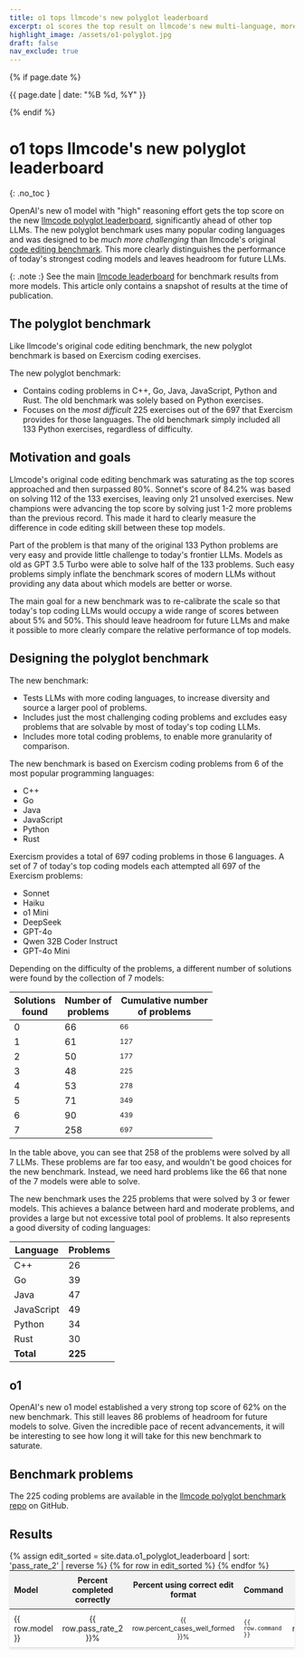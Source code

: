 ```yaml
---
title: o1 tops llmcode's new polyglot leaderboard
excerpt: o1 scores the top result on llmcode's new multi-language, more challenging coding benchmark.
highlight_image: /assets/o1-polyglot.jpg
draft: false
nav_exclude: true
---
```

{% if page.date %}
<p class="post-date">{{ page.date | date: "%B %d, %Y" }}</p>
{% endif %}

# o1 tops llmcode's new polyglot leaderboard
{: .no_toc }

<canvas id="editChart" width="800" height="450" style="margin-top: 20px"></canvas>

OpenAI's new o1 model with "high" reasoning effort
gets the top score on the
new 
[llmcode polyglot leaderboard](/docs/leaderboards/), significantly ahead of
other top LLMs.
The new polyglot benchmark uses many popular coding languages
and was designed to be 
*much more challenging* than llmcode's original
[code editing benchmark](/docs/leaderboards/edit.html).
This more clearly distinguishes 
the performance of
today's strongest coding models and
leaves headroom for future LLMs.

{: .note :}
See the main 
[llmcode leaderboard](https://llm.khulnasoft.com/docs/leaderboards/)
for benchmark results from more models.
This article only contains a snapshot
of results at the time of publication.

## The polyglot benchmark

Like llmcode's original code editing benchmark,
the new polyglot benchmark is based on Exercism
coding exercises.

The new polyglot benchmark:

- Contains coding problems in C++, Go, Java, JavaScript, Python and Rust. 
The old benchmark was solely based on Python exercises.
- Focuses on the *most difficult* 225 exercises out of the 697 that
Exercism provides for those languages.
The old benchmark simply included all 133 Python exercises,
regardless of difficulty.

## Motivation and goals

Llmcode's original code editing benchmark was 
saturating as the top scores approached and then surpassed 80%.
Sonnet's score of 84.2% was based on solving 112 of the 133
exercises, leaving only 21 unsolved exercises.
New champions were advancing the top score by
solving just 1-2 more problems than the previous record.
This made it hard to clearly 
measure the
difference in code editing skill between these top models.

Part of the problem is that many of the original
133 Python problems are very easy 
and provide
little challenge to today's frontier LLMs.
Models as old as GPT 3.5 Turbo were able to solve half of the
133 problems.
Such easy problems simply inflate the benchmark scores 
of modern LLMs without
providing any data about which models are better or worse.

The main goal for a new benchmark 
was to re-calibrate the scale so that
today's top coding LLMs 
would occupy a wide range of scores between about 5% and 50%.
This should leave headroom for future LLMs and
make it possible to
more clearly compare the relative performance of top models.

## Designing the polyglot benchmark

The new benchmark:

- Tests LLMs with more coding languages, to increase diversity and source a larger pool of problems.
- Includes just the most challenging coding problems and excludes easy problems that are solvable by most of today's top coding LLMs.
- Includes more total coding problems, to enable more granularity of comparison.

The new benchmark is based on Exercism coding problems
from 6 of the most popular programming languages:

- C++ 
- Go 
- Java
- JavaScript
- Python
- Rust

Exercism provides a total of 697 coding problems in those 6 languages.
A set of 7 of today's top coding models each attempted all 697 of
the Exercism problems:

- Sonnet
- Haiku
- o1 Mini
- DeepSeek
- GPT-4o
- Qwen 32B Coder Instruct
- GPT-4o Mini

Depending on the difficulty of the problems,
a different number of solutions were found by the collection of
7 models:

| Solutions<br>found | Number of<br>problems | Cumulative number<br>of problems |
|--------|-----------|------------|
| 0      | 66        | 66         |
| 1      | 61        | 127        |
| 2      | 50        | 177        |
| 3      | 48        | 225        |
| 4      | 53        | 278        |
| 5      | 71        | 349        |
| 6      | 90        | 439        |
| 7      | 258       | 697        |

In the table above, you can see that 258 of the problems were solved
by all 7 LLMs.
These problems are far too easy, and wouldn't be good choices for the new benchmark.
Instead, we need hard problems like the
66 that none of the 7 models were able to solve.

The new benchmark uses 
the 225 problems that were solved by 3 or fewer models.
This achieves a balance between hard and moderate problems,
and provides a large but not excessive total pool of problems.
It also represents a good diversity of coding languages:

| Language    | Problems |
|-------------|----------|
| C++         | 26       |
| Go          | 39       |
| Java        | 47       |
| JavaScript  | 49       |
| Python      | 34       |
| Rust        | 30       |
| **Total**   | **225**  |

## o1

OpenAI's new o1 model established a very strong
top score of 62% on the new benchmark.
This still leaves 86 problems of headroom for future models
to solve.
Given the incredible pace of recent advancements, it
will be interesting to see
how long it will take for this new benchmark to saturate.

## Benchmark problems

The 225 coding problems are available in the
[llmcode polyglot benchmark repo](https://github.com/khulnasoft/polyglot-benchmark)
on GitHub.



## Results

<table style="width: 100%; max-width: 800px; margin: auto; border-collapse: collapse; box-shadow: 0 2px 4px rgba(0,0,0,0.1); font-size: 14px;">
  <thead style="background-color: #f2f2f2;">
    <tr>
      <th style="padding: 8px; text-align: left;">Model</th>
      <th style="padding: 8px; text-align: center;">Percent completed correctly</th>
      <th style="padding: 8px; text-align: center;">Percent using correct edit format</th>
      <th style="padding: 8px; text-align: left;">Command</th>
      <th style="padding: 8px; text-align: center;">Edit format</th>
    </tr>
  </thead>
  <tbody>
    {% assign edit_sorted = site.data.o1_polyglot_leaderboard | sort: 'pass_rate_2' | reverse %}
    {% for row in edit_sorted %}
      <tr style="border-bottom: 1px solid #ddd;">
        <td style="padding: 8px;">{{ row.model }}</td>
        <td style="padding: 8px; text-align: center;">{{ row.pass_rate_2 }}%</td>
        <td style="padding: 8px; text-align: center;">{{ row.percent_cases_well_formed }}%</td>
        <td style="padding: 8px;"><code>{{ row.command }}</code></td>
        <td style="padding: 8px; text-align: center;">{{ row.edit_format }}</td>
      </tr>
    {% endfor %}
  </tbody>
</table>

<script src="https://unpkg.com/patternomaly/dist/patternomaly.js"></script>
<script src="https://cdn.jsdelivr.net/npm/chart.js"></script>
<script>
{% assign data_source = edit_sorted %}
{% assign pass_rate_field = "pass_rate_2" %}
{% assign highlight_model = "o1-2024" %}
{% include leaderboard.js %}
</script>
<style>
  tr.selected {
    color: #0056b3;
  }
  table {
    table-layout: fixed;
  }
  td, th {
    word-wrap: break-word;
    overflow-wrap: break-word;
  }
  td:nth-child(3), td:nth-child(4) {
    font-size: 12px;
  }
</style>
